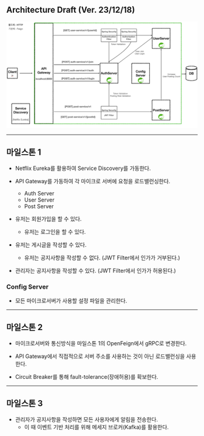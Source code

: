 ## Architecture Draft (Ver. 23/12/18)

![](architecture.png)

---

## 마일스톤 1

- Netflix Eureka를 활용하여 Service Discovery를 가동한다.

- API Gateway를 가동하여 각 마이크로 서버에 요청을 로드밸런싱한다.
  - Auth Server
  - User Server
  - Post Server

- 유저는 회원가입을 할 수 있다.
  - 유저는 로그인을 할 수 있다.

- 유저는 게시글을 작성할 수 있다.
  - 유저는 공지사항을 작성할 수 없다. (JWT Filter에서 인가가 거부된다.)

- 관리자는 공지사항을 작성할 수 있다. (JWT Filter에서 인가가 허용된다.)

### Config Server

- 모든 마이크로서버가 사용할 설정 파일을 관리한다.


---

## 마일스톤 2

- 마이크로서버와 통신방식을 마일스톤 1의 OpenFeign에서 gRPC로 변경한다.

- API Gateway에서 직접적으로 서버 주소를 사용하는 것이 아닌 로드밸런싱을 사용한다. 

- Circuit Breaker를 통해 fault-tolerance(장애허용)를 확보한다.

---

## 마일스톤 3

- 관리자가 공지사항을 작성하면 모든 사용자에게 알림을 전송한다.
  - 이 때 이벤트 기반 처리를 위해 메세지 브로커(Kafka)를 활용한다.